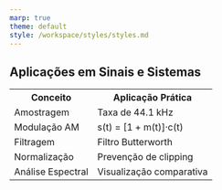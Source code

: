 ```yaml
---
marp: true
theme: default
style: /workspace/styles/styles.md
---
```


## Aplicações em Sinais e Sistemas
<div>
<table>
  <tr>
    <th>Conceito</th>
    <th>Aplicação Prática</th>
  </tr>
  <tr>
    <td>Amostragem</td>
    <td>Taxa de 44.1 kHz</td>
  </tr>
  <tr>
    <td>Modulação AM</td>
    <td>s(t) = [1 + m(t)]·c(t)</td>
  </tr>
  <tr>
    <td>Filtragem</td>
    <td>Filtro Butterworth</td>
  </tr>
  <tr>
    <td>Normalização</td>
    <td>Prevenção de clipping</td>
  </tr>
  <tr>
    <td>Análise Espectral</td>
    <td>Visualização comparativa</td>
  </tr>
</table>
</div>

